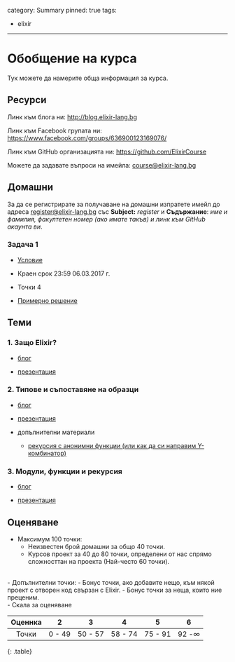 category: Summary
pinned: true
tags:
  - elixir

--------

# Обобщение на курса

Тук можете да намерите обща информация за курса.

## Ресурси

Линк към блога ни: <http://blog.elixir-lang.bg>

Линк към Facebook групата ни: <https://www.facebook.com/groups/636900123169076/>

Линк към GitHub организацията ни: <https://github.com/ElixirCourse>

Можете да задавате въпроси на имейла: [course@elixir-lang.bg](mailto:course@elixir-lang.bg)

## Домашни

За да се регистрирате за получаване на домашни изпратете имейл до адреса [register@elixir-lang.bg](mailto:register@elixir-lang.bg) със **Subject:** *register* и **Съдържание**: *име и фамилия, факултетен номер (ако имате такъв) и линк към GitHub акаунта ви*.

### Задача 1

- [Условие](https://blog.elixir-lang.bg/posts/task_one)

- Краен срок 23:59 06.03.2017 г.

- Точки 4

- [Примерно решение](https://github.com/ElixirCourse/task-one/blob/master/task.exs)

## Теми

### 1. Защо Elixir?

- [блог](https://blog.elixir-lang.bg/posts/why_elixir)

- [презентация](https://gitpitch.com/ElixirCourse/why-elixir-presentation)

### 2. Типове и съпоставяне на образци
- [блог](https://blog.elixir-lang.bg/posts/pattern_matching_types_and_basics)

- [презентация](https://gitpitch.com/ElixirCourse/types-and-pattern-matching-presentation)

- допълнителни материали

    - [рекурсия с анонимни функции (или как да си направим Y-комбинатор)](https://blog.elixir-lang.bg/posts/y)


### 3. Модули, функции и рекурсия

- [блог](https://elixir-lang.bg/posts/modules_functions_recursion)

- [презентация](https://gitpitch.com/ElixirCourse/modules-functions-recursion-presentation)

## Оценяване

- Максимум 100 точки:
    - Неизвестен брой домашни за общо 40 точки.
    - Kурсов проект за 40 до 80 точки, oпределени от нас спрямо сложносттан на проекта (Най-често 60 точки).
<br>
- Допълнителни точки:
    - Бонус точки, ако добавите нещо, към някой проект с отворен код свързан с Elixir.
    - Бонус точки за неща, които ние преценим.
<br>
- Скала за оценяване


| Оценнка | 2 | 3 | 4 | 5 | 6 |
| :--: | :--: | :--: | :--: | :--: | :--: |
| Точки | 0 - 49 | 50 - 57 | 58 - 74 | 75 - 91 | 92 -&infin; |
{: .table}

